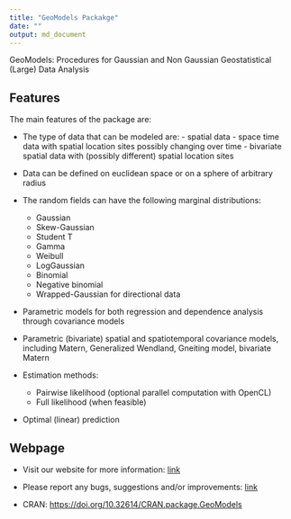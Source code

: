 ```yaml
---
title: "GeoModels Packakge"
date: ""
output: md_document
---
```


GeoModels: Procedures for Gaussian and Non Gaussian Geostatistical (Large) Data Analysis




<!--
<a href="https://www.buymeacoffee.com/samanyougarg"><img src="https://www.buymeacoffee.com/assets/img/custom_images/orange_img.png" alt="Buy Me A Coffee" style="height: 41px !important;width: 174px !important;box-shadow: 0px 3px 2px 0px rgba(190, 190, 190, 0.5) !important;-webkit-box-shadow: 0px 3px 2px 0px rgba(190, 190, 190, 0.5) !important;" target="_blank"></a>

## Live Demo
## [Hanuman](https://samanyougarg.com/hanuman)
![Hanuman](/Screenshots/hanuman.jpg "Hanuman Preview")
-->

## Features

The main features of the package are:

-   The type of data that can be modeled are:
        -     spatial data
        -     space time data with spatial location sites possibly changing over time
        -     bivariate spatial data with (possibly different) spatial location sites

-   Data can be defined on euclidean space or on a sphere of arbitrary radius

-   The random fields can have the following marginal distributions:
    -   Gaussian
    -   Skew-Gaussian
    -   Student T
    -   Gamma
    -   Weibull
    -   LogGaussian
    -   Binomial
    -   Negative binomial
    -   Wrapped-Gaussian for directional data
-   Parametric models for both regression and dependence analysis through covariance models
-   Parametric (bivariate) spatial and spatiotemporal covariance models, including Matern, Generalized Wendland, Gneiting model, bivariate Matern

-   Estimation methods:
    -   Pairwise likelihood (optional parallel computation with OpenCL)
    -   Full likelihood (when feasible)
-   Optimal (linear) prediction


## Webpage

-   Visit our website for more information: [link](https://vmoprojs.github.io/GeoModels-page/)

-   Please report any bugs, suggestions and/or improvements: [link](https://github.com/vmoprojs/GeoModels-page/issues)

-   CRAN: https://doi.org/10.32614/CRAN.package.GeoModels